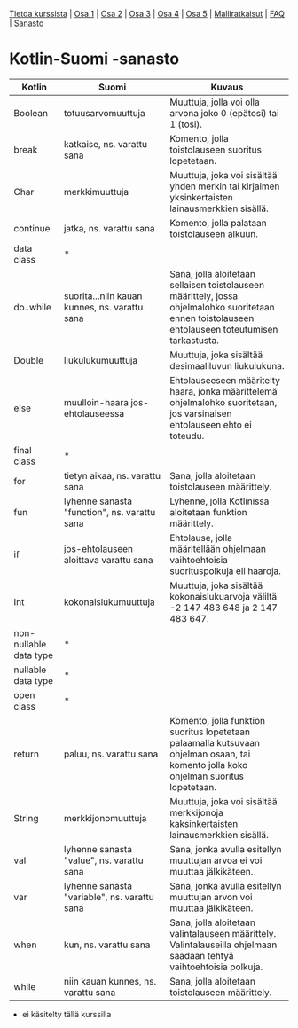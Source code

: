 [Tietoa kurssista](README.md) | [Osa 1](osa-1.md) | [Osa 2](osa-2.md) | [Osa 3](osa-3.md) | [Osa 4](osa-4.md) | [Osa 5](osa-5.md) | [Malliratkaisut](malliratkaisut/malliratkaisut.md) | [FAQ](faq.md) | [Sanasto](sanasto.md)

# Kotlin-Suomi -sanasto

| Kotlin                 | Suomi                   | Kuvaus |
| -----------------------|-------------------------|------- |
| Boolean                | totuusarvomuuttuja | Muuttuja, jolla voi olla arvona joko 0 (epätosi) tai 1 (tosi). |
| break                  | katkaise, ns. varattu sana | Komento, jolla toistolauseen suoritus lopetetaan. |
| Char                   | merkkimuuttuja | Muuttuja, joka voi sisältää yhden merkin tai kirjaimen yksinkertaisten lainausmerkkien sisällä. |
| continue               | jatka, ns. varattu sana | Komento, jolla palataan toistolauseen alkuun. |
| data class             | * |  |
| do..while              | suorita...niin kauan kunnes, ns. varattu sana | Sana, jolla aloitetaan sellaisen toistolauseen määrittely, jossa ohjelmalohko suoritetaan ennen toistolauseen ehtolauseen toteutumisen tarkastusta. |
| Double                 | liukulukumuuttuja |  Muuttuja, joka sisältää desimaaliluvun liukulukuna. |
| else                   | muulloin-haara jos-ehtolauseessa | Ehtolauseeseen määritelty haara, jonka määrittelemä ohjelmalohko suoritetaan, jos varsinaisen ehtolauseen ehto ei toteudu. |
| final class            | * |  |
| for                    | tietyn aikaa, ns. varattu sana | Sana, jolla aloitetaan toistolauseen määrittely. |
| fun                    | lyhenne sanasta "function", ns. varattu sana | Lyhenne, jolla Kotlinissa aloitetaan funktion määrittely. |
| if                     | jos-ehtolauseen aloittava varattu sana | Ehtolause, jolla määritellään ohjelmaan vaihtoehtoisia suorituspolkuja eli haaroja. |
| Int                    | kokonaislukumuuttuja | Muuttuja, joka sisältää kokonaislukuarvoja väliltä -2 147 483 648 ja 2 147 483 647. |
| non-nullable data type | * |  |
| nullable data type     | * |  |
| open class             | * |  |
| return                 | paluu, ns. varattu sana | Komento, jolla funktion suoritus lopetetaan palaamalla kutsuvaan ohjelman osaan, tai komento jolla koko ohjelman suoritus lopetetaan. |
| String                 | merkkijonomuuttuja | Muuttuja, joka voi sisältää merkkijonoja kaksinkertaisten lainausmerkkien sisällä. |
| val                    | lyhenne sanasta "value", ns. varattu sana | Sana, jonka avulla esitellyn muuttujan arvoa ei voi muuttaa jälkikäteen. |
| var                    | lyhenne sanasta "variable", ns. varattu sana | Sana, jonka avulla esitellyn muuttujan arvon voi muuttaa jälkikäteen. |
| when                   | kun, ns. varattu sana | Sana, jolla aloitetaan valintalauseen määrittely. Valintalauseilla ohjelmaan saadaan tehtyä vaihtoehtoisia polkuja. |
| while                  | niin kauan kunnes, ns. varattu sana | Sana, jolla aloitetaan toistolauseen määrittely. |


* ei käsitelty tällä kurssilla